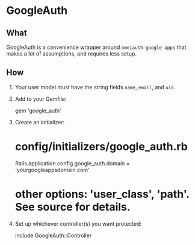 # GoogleAuth

## What

GoogleAuth is a convenience wrapper around `omniauth-google-apps` that
makes a lot of assumptions, and requires less setup.

## How

1. Your user model must have the string fields `name`, `email`, and
   `uid`.

2. Add to your Gemfile:

    gem 'google_auth'

3. Create an initializer:

    # config/initializers/google_auth.rb
    Rails.application.config.google_auth.domain = 'yourgoogleappsdomain.com'
    # other options: 'user_class', 'path'. See source for details.

4. Set up whichever controller(s) you want protected:

    include GoogleAuth::Controller

